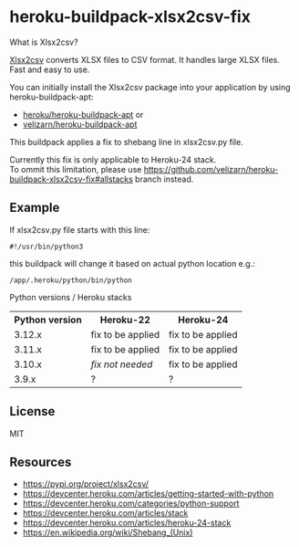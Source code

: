 # heroku-buildpack-xlsx2csv-fix

What is Xlsx2csv?

[Xlsx2csv](http://github.com/dilshod/xlsx2csv) converts XLSX files to CSV format. It handles large XLSX files. Fast and easy to use.

You can initially install the Xlsx2csv package into your application by using heroku-buildpack-apt:
- [heroku/heroku-buildpack-apt](https://github.com/heroku/heroku-buildpack-apt) or
- [velizarn/heroku-buildpack-apt](https://github.com/velizarn/heroku-buildpack-apt)

This buildpack applies a fix to shebang line in xlsx2csv.py file.

Currently this fix is only applicable to Heroku-24 stack.<br />
To ommit this limitation, please use 
https://github.com/velizarn/heroku-buildpack-xlsx2csv-fix#allstacks branch instead.

## Example

If xlsx2csv.py file starts with this line:

```
#!/usr/bin/python3
```

this buildpack will change it based on actual python location e.g.:

```
/app/.heroku/python/bin/python
```

Python versions / Heroku stacks

<table>
  <tr>
    <th>Python version</th>
    <th>Heroku-22</th>
    <th>Heroku-24</th>
  </tr>
  <tr>
    <td>3.12.x</td>
    <td>fix to be applied</td>
    <td>fix to be applied</td>
  </tr>
  <tr>
    <td>3.11.x</td>
    <td>fix to be applied</td>
    <td>fix to be applied</td>
  </tr>
  <tr>
    <td>3.10.x</td>
    <td><i>fix not needed</i></td>
    <td>fix to be applied</td>
  </tr>
  <tr>
    <td>3.9.x</td>
    <td>?</td>
    <td>?</td>
  </tr>
</table>

## License

MIT

## Resources

- https://pypi.org/project/xlsx2csv/
- https://devcenter.heroku.com/articles/getting-started-with-python
- https://devcenter.heroku.com/categories/python-support
- https://devcenter.heroku.com/articles/stack
- https://devcenter.heroku.com/articles/heroku-24-stack
- https://en.wikipedia.org/wiki/Shebang_(Unix)
